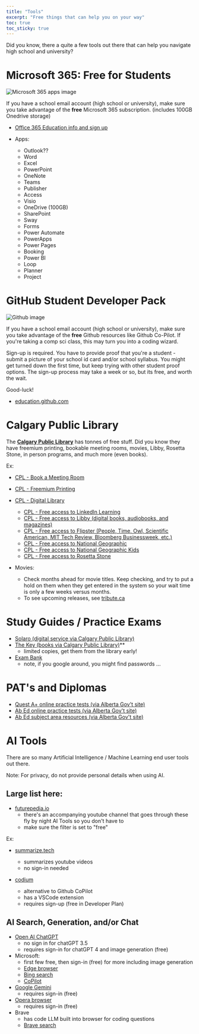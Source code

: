 ```yaml
---
title: "Tools"
excerpt: "Free things that can help you on your way"
toc: true
toc_sticky: true
---
```


Did you know, there a quite a few tools out there that can help you navigate high school and university?

# Microsoft 365: Free for Students

![Microsoft 365 apps image ](https://upload.wikimedia.org/wikipedia/commons/thumb/9/9e/Office_365_app_logos.svg/1200px-Office_365_app_logos.svg.png)

If you have a school email account (high school or university), make sure you take advantage of the **free** Microsoft 365 subscription.  (includes 100GB Onedrive storage)

- [Office 365 Education info and sign up](https://www.microsoft.com/en-ca/education/products/office)

- Apps:
    - Outlook??
    - Word
    - Excel
    - PowerPoint
    - OneNote
    - Teams
    - Publisher
    - Access
    - Visio
    - OneDrive  (100GB)
    - SharePoint
    - Sway
    - Forms
    - Power Automate
    - PowerApps
    - Power Pages
    - Booking
    - Power BI
    - Loop
    - Planner
    - Project


# GitHub Student Developer Pack

![Github image ](https://github.githubassets.com/assets/GitHub-Mark-ea2971cee799.png)

If you have a school email account (high school or university), make sure you take advantage of the **free** Github resources like Github Co-Pilot.  If you're taking a comp sci class, this may turn you into a coding wizard.

Sign-up is required.  You have to provide proof that you're a student - submit a picture of your school id card and/or school syllabus. You might get turned down the first time, but keep trying with other student proof options. The sign-up process may take a week or so, but its free, and worth the wait.

Good-luck!

- [education.github.com](https://education.github.com/pack)

# Calgary Public Library

The **[Calgary Public Library](https://calgarylibrary.ca/)** has tonnes of free stuff.  Did you know they have freemium printing, bookable meeting rooms, movies, Libby, Rosetta Stone, in person programs, and much more (even books).

Ex:

- [CPL - Book a Meeting Room](https://calgarylibrary.ca/events-and-programs/book-a-space/)
- [CPL - Freemium Printing](https://calgarylibrary.ca/your-library/free-services/printing/)

- [CPL - Digital Library](https://calgarylibrary.ca/read-learn-and-explore/digital-library/)

    - [CPL - Free access to LinkedIn Learning](https://calgarylibrary.ca/read-learn-and-explore/digital-library/linkedin-learning-for-library/)
    - [CPL - Free access to Libby (digital books, audiobooks, and magazines)](https://calgarylibrary.ca/read-learn-and-explore/digital-library/libby/)
    - [CPL - Free access to Flipster (People, Time, Owl, Scientific American, MIT Tech Review, Bloomberg Businessweek, etc.)](https://calgarylibrary.ca/read-learn-and-explore/digital-library/flipster-online-magazines/)
    - [CPL - Free access to National Geographic](https://calgarylibrary.ca/read-learn-and-explore/digital-library/national-geographic-virtual-library/)
    - [CPL - Free access to National Geographic Kids](https://calgarylibrary.ca/read-learn-and-explore/digital-library/national-geographic-kids/)
    - [CPL - Free access to Rosetta Stone](https://calgarylibrary.ca/read-learn-and-explore/digital-library/rosetta-stone-library-solution/)


-  Movies:
    - Check months ahead for movie titles.  Keep checking, and try to put a hold on them when they get entered in the system so your wait time is only a few weeks versus months.
    - To see upcoming releases, see [tribute.ca](https://www.tribute.ca/movies/dvd/coming-soon/)

# Study Guides / Practice Exams

- [Solaro (digital service via Calgary Public Library)](https://calgarylibrary.ca/read-learn-and-explore/digital-library/solaro/)
- [The Key (books via Calgary Public Library)](https://calgary.bibliocommons.com/v2/search?query=the%20key%20student%20study%20guide)** 
    - limited copies, get them from the library early!
- [Exam Bank](https://alberta.exambank.com/)
    - note, if you google around, you might find passwords ...

# PAT's and Diplomas

- [Quest A+ online practice tests (via Alberta Gov't site)](https://questaplus.alberta.ca/app/practice-test-access)
- [Ab Ed online practice tests (via Alberta Gov't site)](https://abed.vretta.com/#/en/public-practice)
- [Ab Ed subject area resources (via Alberta Gov't site)](https://www.alberta.ca/provincial-achievement-tests#jumplinks-4)

# AI Tools
There are so many Artificial Intelligence / Machine Learning end user tools out there.  

Note: For privacy, do not provide personal details when using AI.

## Large list here:

- [futurepedia.io](https://www.futurepedia.io/ai-tools)
    - there's an accompanying youtube channel that goes through these fly by night AI Tools so you don't have to
    - make sure the filter is set to "free"

Ex:

- [summarize.tech](https://www.summarize.tech/)
    - summarizes youtube videos
    - no sign-in needed

- [codium](https://www.codium.ai/)
    - alternative to Github CoPilot
    - has a VSCode extension
    - requires sign-up (free in Developer Plan)

## AI Search, Generation, and/or Chat

- [Open AI ChatGPT](https://chat.openai.com/)
    - no sign in for chatGPT 3.5
    - requires sign-in for chatGPT 4 and image generation (free)
- Microsoft:
    - first few free, then sign-in (free) for more including image generation
    - [Edge browser](https://www.microsoft.com/en-us/edge)
    - [Bing search](https://www.bing.com/)
    - [CoPilot](https://copilot.microsoft.com/)
- [Google Gemini](https://gemini.google.com/)
    - requires sign-in (free)
- [Opera browser](https://www.opera.com/)
    - requires sign-in (free)
- Brave
    - has code LLM built into browser for coding questions
    - [Brave search](https://search.brave.com/)
